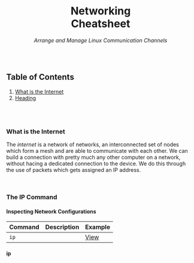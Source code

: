 <div align="center">                                                                                                    
    <h1>Networking<br>Cheatsheet</h1>                                                                            
    <p>                                                                                                                 
        <em>Arrange and Manage Linux Communication Channels</em>
    </p>                                                                                                                
</div>                                                                                                                  

<br>                                                                                                                    
<br>

## Table of Contents

1. [What is the Internet](#what-is-the-internet)
2. [Heading](#)

<br>
<br>

### What is the Internet

The _internet_ is a network of networks, an interconnected set of nodes which form a mesh and are able to communicate with each other.
We can build a connection with pretty much any other computer on a network, without hacing a dedicated connection to the device.
We do this through the use of packets which gets assigned an IP address.

<br>

### The IP Command
#### Inspecting Network Configurations

|Command|Description|Example|
|:---|:---|:---|
|`ip`||[View](#ip)|


#### ip
```sh
    
```

<br>


